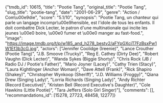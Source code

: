 {"tmdb_id": 10615, "title": "Pootie Tang", "original_title": "Pootie Tang", "slug_title": "pootie-tang", "date": "2001-06-29", "genre": "Action / Com\u00e9die", "score": "5.1/10", "synopsis": "Pootie Tang, un chanteur qui parle un langage incompr\u00e9hensible, est l'idole de tous les enfants. Il doit combattre Dick Lecter, le patron d'une multinationale qui incite les jeunes \u00e0 boire, \u00e0 fumer et \u00e0 manger au fast-food.", "image": "https://image.tmdb.org/t/p/w185_and_h278_bestv2/aFYpGXciT7FzBsxPw1W1Ef3b3cG.jpg", "actors": ["Jennifer Coolidge (Ireenie)", "Lance Crouther (Pootie Tang)", "J.B. Smoove (Trucky)", "Reg E. Cathey (Dirty Dee)", "Robert Vaughn (Dick Lecter)", "Wanda Sykes (Biggie Shorty)", "Chris Rock (JB / Radio DJ / Pootie's Father)", "Mario Joyner (Lacey)", "Cathy Trien (Stacy)", "Laura Kightlinger (Anchor Woman)", "Dave Attell (Frank)", "Rick Shapiro (Shakey)", "Christopher Wynkoop (Sheriff)", "J.D. Williams (Froggy)", "Qiana Drew (Singing Lady)", "Lorria Richards (Singing Lady)", "Andy Richter (Record Executive)", "Kristen Bell (Record Executive's Daughter)", "Cole Hawkins (Little Pootie)", "Tara Jeffers (Solo Girl Singer)"], "comments": [], "recommandations_id": [15278, 27723, 48458, 12277]}